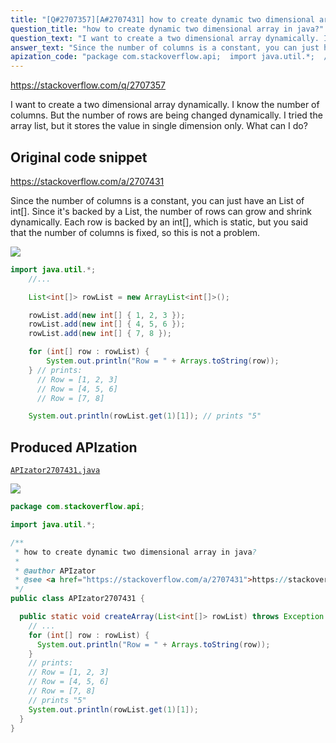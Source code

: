 ```yaml
---
title: "[Q#2707357][A#2707431] how to create dynamic two dimensional array in java?"
question_title: "how to create dynamic two dimensional array in java?"
question_text: "I want to create a two dimensional array dynamically. I know the number of columns. But the number of rows are being changed dynamically. I tried the array list, but it stores the value in single dimension only. What can I do?"
answer_text: "Since the number of columns is a constant, you can just have an List of int[]. Since it's backed by a List, the number of rows can grow and shrink dynamically. Each row is backed by an int[], which is static, but you said that the number of columns is fixed, so this is not a problem."
apization_code: "package com.stackoverflow.api;  import java.util.*;  /**  * how to create dynamic two dimensional array in java?  *  * @author APIzator  * @see <a href=\"https://stackoverflow.com/a/2707431\">https://stackoverflow.com/a/2707431</a>  */ public class APIzator2707431 {    public static void createArray(List<int[]> rowList) throws Exception {     // ...     for (int[] row : rowList) {       System.out.println(\"Row = \" + Arrays.toString(row));     }     // prints:     // Row = [1, 2, 3]     // Row = [4, 5, 6]     // Row = [7, 8]     // prints \"5\"     System.out.println(rowList.get(1)[1]);   } }"
---
```


https://stackoverflow.com/q/2707357

I want to create a two dimensional array dynamically.
I know the number of columns. But the number of rows are being changed dynamically. I tried the array list, but it stores the value in single dimension only. What can I do?



## Original code snippet

https://stackoverflow.com/a/2707431

Since the number of columns is a constant, you can just have an List of int[].
Since it&#x27;s backed by a List, the number of rows can grow and shrink dynamically. Each row is backed by an int[], which is static, but you said that the number of columns is fixed, so this is not a problem.

<div class="code-logo"><img src="/stackoverflow.png" /></div>

```java
import java.util.*;
    //...

    List<int[]> rowList = new ArrayList<int[]>();

    rowList.add(new int[] { 1, 2, 3 });
    rowList.add(new int[] { 4, 5, 6 });
    rowList.add(new int[] { 7, 8 });

    for (int[] row : rowList) {
        System.out.println("Row = " + Arrays.toString(row));
    } // prints:
      // Row = [1, 2, 3]
      // Row = [4, 5, 6]
      // Row = [7, 8]

    System.out.println(rowList.get(1)[1]); // prints "5"
```

## Produced APIzation

[`APIzator2707431.java`](https://github.com/pasqualesalza/apization-temp-data/raw/master/search/APIzator2707431.java)

<div class="code-logo"><img src="/apizator.png" /></div>

```java
package com.stackoverflow.api;

import java.util.*;

/**
 * how to create dynamic two dimensional array in java?
 *
 * @author APIzator
 * @see <a href="https://stackoverflow.com/a/2707431">https://stackoverflow.com/a/2707431</a>
 */
public class APIzator2707431 {

  public static void createArray(List<int[]> rowList) throws Exception {
    // ...
    for (int[] row : rowList) {
      System.out.println("Row = " + Arrays.toString(row));
    }
    // prints:
    // Row = [1, 2, 3]
    // Row = [4, 5, 6]
    // Row = [7, 8]
    // prints "5"
    System.out.println(rowList.get(1)[1]);
  }
}

```